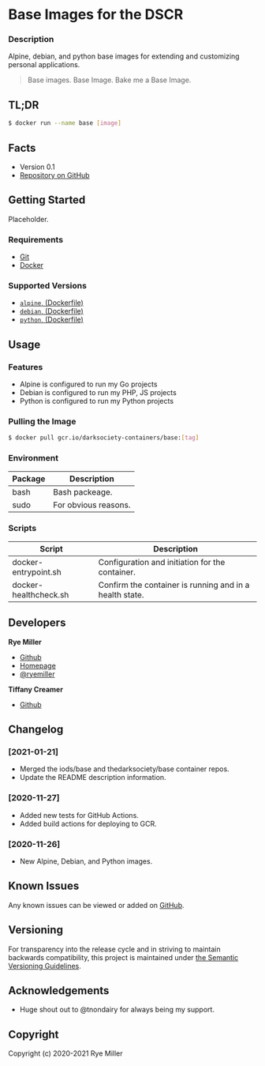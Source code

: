 Base Images for the DSCR
========================

### Description

Alpine, debian, and python base images for extending and customizing personal applications.

> Base images. Base Image. Bake me a Base Image.


## TL;DR

```sh
$ docker run --name base [image]
```


## Facts

 * Version 0.1
 * [Repository on GitHub](https://github.com/thedarksociety/docker-base)
 

Getting Started
---------------

Placeholder.


### Requirements

 * [Git](https://git-scm.org)
 * [Docker](http://docker.io)


### Supported Versions

 * [`alpine`, (Dockerfile)](link)
 * [`debian`, (Dockerfile)](link)
 * [`python`, (Dockerfile)](link)


Usage
-----

### Features

 * Alpine is configured to run my Go projects
 * Debian is configured to run my PHP, JS projects
 * Python is configured to run my Python projects
 
 
### Pulling the Image

```sh
$ docker pull gcr.io/darksociety-containers/base:[tag]
```


### Environment

| Package | Description |
| ------- | ----------- |
| bash | Bash packeage. |
| sudo | For obvious reasons.|


### Scripts

| Script | Description |
| ------- | ----------- |
| docker-entrypoint.sh | Configuration and initiation for the container. |
| docker-healthcheck.sh |Confirm the container is running and in a health state.|


Developers
---------

**Rye Miller**
 * [Github](https://github.com/iods)
 * [Homepage](http://ryemiller.io)
 * [@ryemiller](http://twitter.com/ryemiller)

**Tiffany Creamer**
 * [Github](https://github.com/tnondairy)


Changelog
---------

### [2021-01-21]
  * Merged the iods/base and thedarksociety/base container repos.
  * Update the README description information.

### [2020-11-27]
  * Added new tests for GitHub Actions.
  * Added build actions for deploying to GCR.

### [2020-11-26]
  * New Alpine, Debian, and Python images.
 

Known Issues
------------

Any known issues can be viewed or added on [GitHub](https://github.com/thedarksociety/docker-base/issues).


Versioning
----------

For transparency into the release cycle and in striving to maintain backwards compatibility, this project is
maintained under [the Semantic Versioning Guidelines](http://semver.og).


Acknowledgements
----------------

  * Huge shout out to @tnondairy for always being my support.


Copyright
---------

Copyright (c) 2020-2021 Rye Miller
